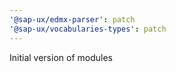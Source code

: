 ```yaml
---
'@sap-ux/edmx-parser': patch
'@sap-ux/vocabularies-types': patch
---
```


Initial version of modules
